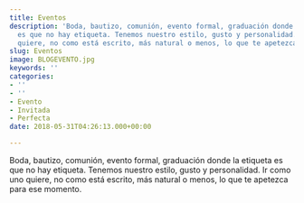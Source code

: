 ```yaml
---
title: Eventos
description: 'Boda, bautizo, comunión, evento formal, graduación donde la etiqueta
  es que no hay etiqueta. Tenemos nuestro estilo, gusto y personalidad. Ir como uno
  quiere, no como está escrito, más natural o menos, lo que te apetezca para ese momento. '
slug: Eventos
image: BLOGEVENTO.jpg
keywords: ''
categories:
- ''
- ''
- Evento
- Invitada
- Perfecta
date: 2018-05-31T04:26:13.000+00:00

---
```

Boda, bautizo, comunión, evento formal, graduación donde la etiqueta es que no hay etiqueta. Tenemos nuestro estilo, gusto y personalidad. Ir como uno quiere, no como está escrito, más natural o menos, lo que te apetezca para ese momento.